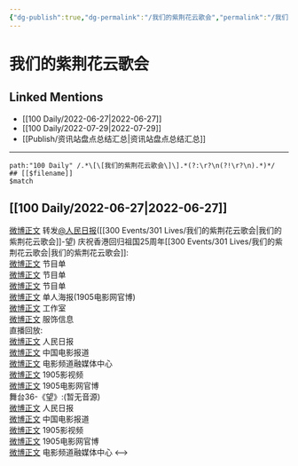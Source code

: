 ```yaml
---
{"dg-publish":true,"dg-permalink":"/我们的紫荆花云歌会","permalink":"/我们的紫荆花云歌会/","created":"2022-12-04T23:36:11.000+08:00","updated":"2023-04-10T16:21:28.386+08:00"}
---
```


# 我们的紫荆花云歌会

## Linked Mentions
- [[100 Daily/2022-06-27\|2022-06-27]]
- [[100 Daily/2022-07-29\|2022-07-29]]
- [[Publish/资讯站盘点总结汇总\|资讯站盘点总结汇总]]


---

```expander
path:"100 Daily" /.*\[\[我们的紫荆花云歌会\]\].*(?:\r?\n(?!\r?\n).*)*/
## [[$filename]]
$match
```
## [[100 Daily/2022-06-27\|2022-06-27]]
[微博正文](https://weibo.com/1736988591/LzIewnBHU) 转发[@人民日报](https://weibo.com/n/%E4%BA%BA%E6%B0%91%E6%97%A5%E6%8A%A5)([[300 Events/301 Lives/我们的紫荆花云歌会\|我们的紫荆花云歌会]]-望)
庆祝香港回归祖国25周年[[300 Events/301 Lives/我们的紫荆花云歌会\|我们的紫荆花云歌会]]:  
[微博正文](https://weibo.com/1261788454/LzGehcK2O) 节目单  
[微博正文](https://weibo.com/6495544869/LzGfpu2f1) 节目单  
[微博正文](https://weibo.com/1635270132/LzGeEv2bC) 节目单  
[微博正文](https://weibo.com/1635270132/LzEv2DogY) 单人海报(1905电影网官博)  
[微博正文](https://weibo.com/7478855230/LzG4g4f9T) 工作室  
[微博正文](https://weibo.com/7710473200/LzGnNBgub) 服饰信息  
直播回放:  
[微博正文](https://weibo.com/2803301701/LzGRjgpQH) 人民日报  
[微博正文](https://weibo.com/1261788454/LzF3DkpPN) 中国电影报道  
[微博正文](https://weibo.com/6495544869/LzF11BNJT) 电影频道融媒体中心  
[微博正文](https://weibo.com/1855757243/LzF9geAKc) 1905影视频  
[微博正文](https://weibo.com/1635270132/LzF2w8sfe) 1905电影网官博  
舞台36-《望》:(暂无音源)  
[微博正文](https://weibo.com/2803301701/LzI4zBzrv) 人民日报  
[微博正文](https://weibo.com/1261788454/LzI8DqvvN) 中国电影报道  
[微博正文](https://weibo.com/1855757243/LzIc9b3AE) 1905影视频  
[微博正文](https://weibo.com/1635270132/LzIcGfCJM) 1905电影网官博  
[微博正文](https://weibo.com/6495544869/LzIdhgfpK) 电影频道融媒体中心
<-->